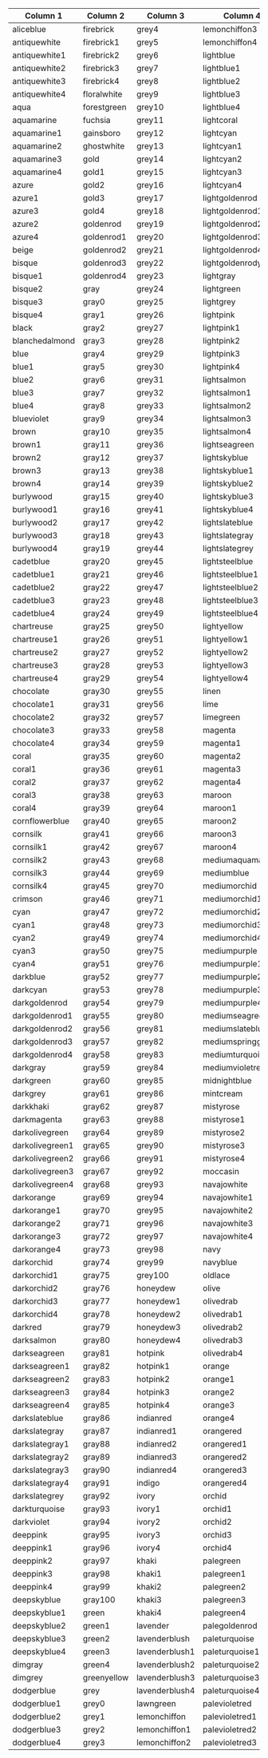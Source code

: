 | Column 1 | Column 2 | Column 3 | Column 4 | Column 5 |
| --- | --- | --- | --- | --- |
| aliceblue | firebrick | grey4 | lemonchiffon3 | palevioletred4 |
| antiquewhite | firebrick1 | grey5 | lemonchiffon4 | papayawhip |
| antiquewhite1 | firebrick2 | grey6 | lightblue | peachpuff |
| antiquewhite2 | firebrick3 | grey7 | lightblue1 | peachpuff1 |
| antiquewhite3 | firebrick4 | grey8 | lightblue2 | peachpuff2 |
| antiquewhite4 | floralwhite | grey9 | lightblue3 | peachpuff3 |
| aqua | forestgreen | grey10 | lightblue4 | peachpuff4 |
| aquamarine | fuchsia | grey11 | lightcoral | peru |
| aquamarine1 | gainsboro | grey12 | lightcyan | pink |
| aquamarine2 | ghostwhite | grey13 | lightcyan1 | pink1 |
| aquamarine3 | gold | grey14 | lightcyan2 | pink2 |
| aquamarine4 | gold1 | grey15 | lightcyan3 | pink3 |
| azure | gold2 | grey16 | lightcyan4 | pink4 |
| azure1 | gold3 | grey17 | lightgoldenrod | plum |
| azure3 | gold4 | grey18 | lightgoldenrod1 | plum1 |
| azure2 | goldenrod | grey19 | lightgoldenrod2 | plum2 |
| azure4 | goldenrod1 | grey20 | lightgoldenrod3 | plum3 |
| beige | goldenrod2 | grey21 | lightgoldenrod4 | plum4 |
| bisque | goldenrod3 | grey22 | lightgoldenrodyellow | powderblue |
| bisque1 | goldenrod4 | grey23 | lightgray | purple |
| bisque2 | gray | grey24 | lightgreen | purple1 |
| bisque3 | gray0 | grey25 | lightgrey | purple2 |
| bisque4 | gray1 | grey26 | lightpink | purple3 |
| black | gray2 | grey27 | lightpink1 | purple4 |
| blanchedalmond | gray3 | grey28 | lightpink2 | red |
| blue | gray4 | grey29 | lightpink3 | red1 |
| blue1 | gray5 | grey30 | lightpink4 | red2 |
| blue2 | gray6 | grey31 | lightsalmon | red3 |
| blue3 | gray7 | grey32 | lightsalmon1 | red4 |
| blue4 | gray8 | grey33 | lightsalmon2 | rosybrown |
| blueviolet | gray9 | grey34 | lightsalmon3 | rosybrown1 |
| brown | gray10 | grey35 | lightsalmon4 | rosybrown2 |
| brown1 | gray11 | grey36 | lightseagreen | rosybrown3 |
| brown2 | gray12 | grey37 | lightskyblue | rosybrown4 |
| brown3 | gray13 | grey38 | lightskyblue1 | royalblue |
| brown4 | gray14 | grey39 | lightskyblue2 | royalblue1 |
| burlywood | gray15 | grey40 | lightskyblue3 | royalblue2 |
| burlywood1 | gray16 | grey41 | lightskyblue4 | royalblue3 |
| burlywood2 | gray17 | grey42 | lightslateblue | royalblue4 |
| burlywood3 | gray18 | grey43 | lightslategray | salmon |
| burlywood4 | gray19 | grey44 | lightslategrey | salmon1 |
| cadetblue | gray20 | grey45 | lightsteelblue | salmon2 |
| cadetblue1 | gray21 | grey46 | lightsteelblue1 | salmon3 |
| cadetblue2 | gray22 | grey47 | lightsteelblue2 | salmon4 |
| cadetblue3 | gray23 | grey48 | lightsteelblue3 | saddlebrown |
| cadetblue4 | gray24 | grey49 | lightsteelblue4 | sandybrown |
| chartreuse | gray25 | grey50 | lightyellow | seagreen |
| chartreuse1 | gray26 | grey51 | lightyellow1 | seagreen1 |
| chartreuse2 | gray27 | grey52 | lightyellow2 | seagreen2 |
| chartreuse3 | gray28 | grey53 | lightyellow3 | seagreen3 |
| chartreuse4 | gray29 | grey54 | lightyellow4 | seagreen4 |
| chocolate | gray30 | grey55 | linen | seashell |
| chocolate1 | gray31 | grey56 | lime | seashell1 |
| chocolate2 | gray32 | grey57 | limegreen | seashell2 |
| chocolate3 | gray33 | grey58 | magenta | seashell3 |
| chocolate4 | gray34 | grey59 | magenta1 | seashell4 |
| coral | gray35 | grey60 | magenta2 | sienna |
| coral1 | gray36 | grey61 | magenta3 | sienna1 |
| coral2 | gray37 | grey62 | magenta4 | sienna2 |
| coral3 | gray38 | grey63 | maroon | sienna3 |
| coral4 | gray39 | grey64 | maroon1 | sienna4 |
| cornflowerblue | gray40 | grey65 | maroon2 | silver |
| cornsilk | gray41 | grey66 | maroon3 | skyblue |
| cornsilk1 | gray42 | grey67 | maroon4 | skyblue1 |
| cornsilk2 | gray43 | grey68 | mediumaquamarine | skyblue2 |
| cornsilk3 | gray44 | grey69 | mediumblue | skyblue3 |
| cornsilk4 | gray45 | grey70 | mediumorchid | skyblue4 |
| crimson | gray46 | grey71 | mediumorchid1 | slateblue |
| cyan | gray47 | grey72 | mediumorchid2 | slateblue1 |
| cyan1 | gray48 | grey73 | mediumorchid3 | slateblue2 |
| cyan2 | gray49 | grey74 | mediumorchid4 | slateblue3 |
| cyan3 | gray50 | grey75 | mediumpurple | slateblue4 |
| cyan4 | gray51 | grey76 | mediumpurple1 | slategray |
| darkblue | gray52 | grey77 | mediumpurple2 | slategray1 |
| darkcyan | gray53 | grey78 | mediumpurple3 | slategray2 |
| darkgoldenrod | gray54 | grey79 | mediumpurple4 | slategray3 |
| darkgoldenrod1 | gray55 | grey80 | mediumseagreen | slategray4 |
| darkgoldenrod2 | gray56 | grey81 | mediumslateblue | slategrey |
| darkgoldenrod3 | gray57 | grey82 | mediumspringgreen | snow |
| darkgoldenrod4 | gray58 | grey83 | mediumturquoise | snow1 |
| darkgray | gray59 | grey84 | mediumvioletred | snow2 |
| darkgreen | gray60 | grey85 | midnightblue | snow3 |
| darkgrey | gray61 | grey86 | mintcream | snow4 |
| darkkhaki | gray62 | grey87 | mistyrose | springgreen |
| darkmagenta | gray63 | grey88 | mistyrose1 | springgreen1 |
| darkolivegreen | gray64 | grey89 | mistyrose2 | springgreen2 |
| darkolivegreen1 | gray65 | grey90 | mistyrose3 | springgreen3 |
| darkolivegreen2 | gray66 | grey91 | mistyrose4 | springgreen4 |
| darkolivegreen3 | gray67 | grey92 | moccasin | steelblue |
| darkolivegreen4 | gray68 | grey93 | navajowhite | steelblue1 |
| darkorange | gray69 | grey94 | navajowhite1 | steelblue2 |
| darkorange1 | gray70 | grey95 | navajowhite2 | steelblue3 |
| darkorange2 | gray71 | grey96 | navajowhite3 | steelblue4 |
| darkorange3 | gray72 | grey97 | navajowhite4 | tan |
| darkorange4 | gray73 | grey98 | navy | tan1 |
| darkorchid | gray74 | grey99 | navyblue | tan2 |
| darkorchid1 | gray75 | grey100 | oldlace | tan3 |
| darkorchid2 | gray76 | honeydew | olive | tan4 |
| darkorchid3 | gray77 | honeydew1 | olivedrab | teal |
| darkorchid4 | gray78 | honeydew2 | olivedrab1 | thistle |
| darkred | gray79 | honeydew3 | olivedrab2 | thistle1 |
| darksalmon | gray80 | honeydew4 | olivedrab3 | thistle2 |
| darkseagreen | gray81 | hotpink | olivedrab4 | thistle3 |
| darkseagreen1 | gray82 | hotpink1 | orange | thistle4 |
| darkseagreen2 | gray83 | hotpink2 | orange1 | tomato |
| darkseagreen3 | gray84 | hotpink3 | orange2 | tomato1 |
| darkseagreen4 | gray85 | hotpink4 | orange3 | tomato2 |
| darkslateblue | gray86 | indianred | orange4 | tomato3 |
| darkslategray | gray87 | indianred1 | orangered | tomato4 |
| darkslategray1 | gray88 | indianred2 | orangered1 | turquoise |
| darkslategray2 | gray89 | indianred3 | orangered2 | turquoise1 |
| darkslategray3 | gray90 | indianred4 | orangered3 | turquoise2 |
| darkslategray4 | gray91 | indigo | orangered4 | turquoise3 |
| darkslategrey | gray92 | ivory | orchid | turquoise4 |
| darkturquoise | gray93 | ivory1 | orchid1 | violet |
| darkviolet | gray94 | ivory2 | orchid2 | violetred |
| deeppink | gray95 | ivory3 | orchid3 | violetred1 |
| deeppink1 | gray96 | ivory4 | orchid4 | violetred2 |
| deeppink2 | gray97 | khaki | palegreen | violetred3 |
| deeppink3 | gray98 | khaki1 | palegreen1 | violetred4 |
| deeppink4 | gray99 | khaki2 | palegreen2 | wheat |
| deepskyblue | gray100 | khaki3 | palegreen3 | wheat1 |
| deepskyblue1 | green | khaki4 | palegreen4 | wheat2 |
| deepskyblue2 | green1 | lavender | palegoldenrod | wheat3 |
| deepskyblue3 | green2 | lavenderblush | paleturquoise | wheat4 |
| deepskyblue4 | green3 | lavenderblush1 | paleturquoise1 | white |
| dimgray | green4 | lavenderblush2 | paleturquoise2 | whitesmoke |
| dimgrey | greenyellow | lavenderblush3 | paleturquoise3 | yellow |
| dodgerblue | grey | lavenderblush4 | paleturquoise4 | yellow1 |
| dodgerblue1 | grey0 | lawngreen | palevioletred | yellow2 |
| dodgerblue2 | grey1 | lemonchiffon | palevioletred1 | yellow3 |
| dodgerblue3 | grey2 | lemonchiffon1 | palevioletred2 | yellow4 |
| dodgerblue4 | grey3 | lemonchiffon2 | palevioletred3 | yellowgreen |
